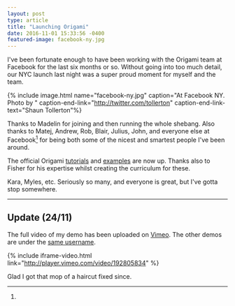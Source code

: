 ```yaml
---
layout: post
type: article
title: "Launching Origami"
date: 2016-11-01 15:33:56 -0400
featured-image: facebook-ny.jpg
---
```


I've been fortunate enough to have been working with the Origami team at Facebook for the last six months or so. Without going into too much detail, our NYC launch last night was a super proud moment for myself and the team.

{% include image.html name="facebook-ny.jpg" caption="At Facebook NY. Photo by " caption-end-link="http://twitter.com/tollerton" caption-end-link-text="Shaun Tollerton"%}

Thanks to Madelin for joining and then running the whole shebang. Also thanks to Matej, Andrew, Rob, Blair, Julius, John, and everyone else at Facebook[^facebook] for being both some of the nicest and smartest people I've been around.

The official Origami [tutorials](http://origami.design/tutorials/) and [examples](http://origami.design/examples/) are now up. Thanks also to Fisher for his expertise whilst creating the curriculum for these.

[^facebook]:

  Kara, Myles, etc. Seriously so many, and everyone is great, but I've gotta stop somewhere.

---

## Update (24/11)

The full video of my demo has been uploaded on [Vimeo](http://vimeo.com/192805834). The other demos are under the [same username](http://vimeo.com/facebookorigami).

{% include iframe-video.html link="http://player.vimeo.com/video/192805834" %}

Glad I got that mop of a haircut fixed since.
